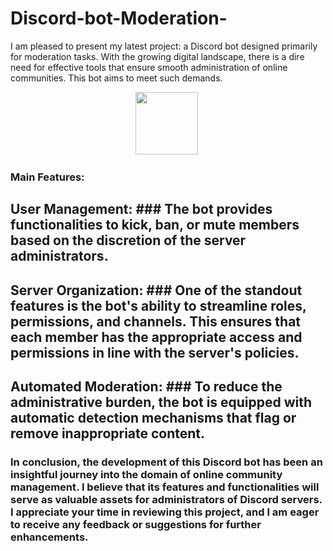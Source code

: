 # Discord-bot-Moderation-




I am pleased to present my latest project: a Discord bot designed primarily for moderation tasks. With the growing digital landscape, there is a dire need for effective tools that ensure smooth administration of online communities. This bot aims to meet such demands.
<div id="header" align="center">
  
 
  <img src="https://pipedream.com/s.v0/app_13GhGn/logo/orig" width="100" height="100" />&nbsp;
 </div>

### Main Features:
  

## User Management:  ### The bot provides functionalities to kick, ban, or mute members based on the discretion of the server administrators.

## Server Organization: ### One of the standout features is the bot's ability to streamline roles, permissions, and channels. This ensures that each member has the appropriate access and permissions in line with the server's policies.

## Automated Moderation:  ### To reduce the administrative burden, the bot is equipped with automatic detection mechanisms that flag or remove inappropriate content.

 ### In conclusion, the development of this Discord bot has been an insightful journey into the domain of online community management. I believe that its features and functionalities will serve as valuable assets for administrators of Discord servers. I appreciate your time in reviewing this project, and I am eager to receive any feedback or suggestions for further enhancements.
